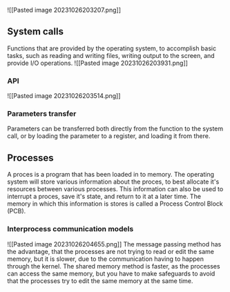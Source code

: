 ![[Pasted image 20231026203207.png]]

## System calls
Functions that are provided by the operating system, to accomplish basic tasks, such as reading and writing files, writing output to the screen, and provide I/O operations.
![[Pasted image 20231026203931.png]]

### API
![[Pasted image 20231026203514.png]]
### Parameters transfer
Parameters can be transferred both directly from the function to the system call, or by loading the parameter to a register, and loading it from there.

## Processes
A proces is a program that has been loaded in to memory. The operating system will store various information about the proces, to best allocate it's resources between various processes. This information can also be used to interrupt a proces, save it's state, and return to it at a later time. The memory in which this information is stores is called a Process Control Block (PCB).

### Interprocess communication models
![[Pasted image 20231026204655.png]]
The message passing method has the advantage, that the processes are not trying to read or edit the same memory, but it is slower, due to the communication having to happen through the kernel. 
The shared memory method is faster, as the processes can access the same memory, but you have to make safeguards to avoid that the processes try to edit the same memory at the same time.

